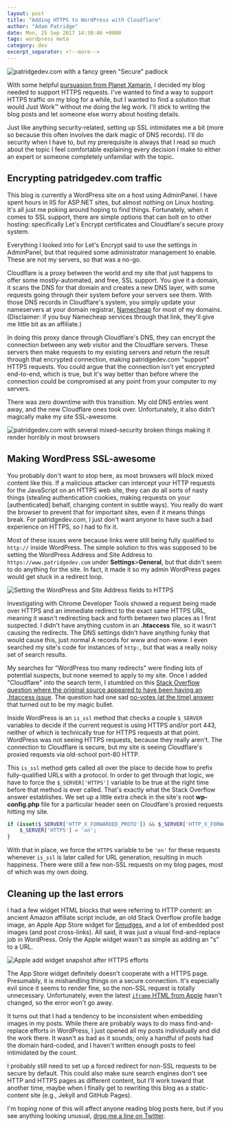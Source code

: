 ```yaml
---
layout: post
title: "Adding HTTPS to WordPress with Cloudflare"
author: "Adam Patridge"
date: Mon, 25 Sep 2017 14:30:46 +0000
tags: wordpress meta
category: dev
excerpt_separator: <!--more-->
---
```


![patridgedev.com with a fancy green "Secure" padlock](/wp-content/uploads/2017/09/patridgedev-chrome-https-secure-and-happy.png)

With some helpful [pursuasion from Planet Xamarin](https://github.com/planetxamarin/planetxamarin/issues/334), I decided my blog needed to support HTTPS requests. I've wanted to find a way to support HTTPS traffic on my blog for a while, but I wanted to find a solution that would Just Work™ without me doing the leg work. I'll stick to writing the blog posts and let someone else worry about hosting details.

Just like anything security-related, setting up SSL intimidates me a bit (more so because this often involves the dark magic of DNS records). I'll do security when I have to, but my prerequisite is always that I read so much about the topic I feel comfortable explaining every decision I make to either an expert or someone completely unfamiliar with the topic.

<!--more-->

## Encrypting patridgedev.com traffic

This blog is currently a WordPress site on a host using AdminPanel. I have spent hours in IIS for ASP.NET sites, but almost nothing on Linux hosting. It's all just me poking around hoping to find things. Fortunately, when it comes to SSL support, there are simple options that can bolt on to other hosting: specifically Let's Encrypt certificates and Cloudflare's secure proxy system.

Everything I looked into for Let's Encrypt said to use the settings in AdminPanel, but that required some administrator management to enable. These are not my servers, so that was a no-go.

Cloudflare is a proxy between the world and my site that just happens to offer some mostly-automated, and free, SSL support. You give it a domain, it scans the DNS for that domain and creates a new DNS layer, with some requests going through their system before your servers see them. With those DNS records in Cloudflare's system, you simply update your nameservers at your domain registrar, [Namecheap](…) for most of my domains. (Disclaimer: if you buy Namecheap services through that link, they'll give me little bit as an affiliate.)

In doing this proxy dance through Cloudflare's DNS, they can encrypt the connection between any web visitor and the Cloudflare servers. These servers then make requests to my existing servers and return the result through that encrypted connection, making patridgedev.com "support" HTTPS requests. You could argue that the connection isn't yet encrypted end-to-end, which is true, but it's way better than before where the connection could be compromised at any point from your computer to my servers.

There was zero downtime with this transition. My old DNS entries went away, and the new Cloudflare ones took over. Unfortunately, it also didn't magically make my site SSL-awesome.

![patridgedev.com with several mixed-security broken things making it render horribly in most browsers](/wp-content/uploads/2017/09/patridgedev-https-but-broken-styles-and-scripts.png)

## Making WordPress SSL-awesome

You probably don't want to stop here, as most browsers will block mixed content like this. If a malicious attacker can intercept your HTTP requests for the JavaScript on an HTTPS web site, they can do all sorts of nasty things (stealing authentication cookies, making requests on your [authenticated] behalf, changing content in subtle ways). You really do want the browser to prevent that for important sites, even if it means things break. For patridgedev.com, I just don't want anyone to have such a bad experience on HTTPS, so I had to fix it.

Most of these issues were because links were still being fully qualified to `http://` inside WordPress. The simple solution to this was supposed to be setting the WordPress Address and Site Address to `https://www.patridgedev.com` under **Settings**>**General**, but that didn't seem to do anything for the site. In fact, it made it so my admin WordPress pages would get stuck in a redirect loop.

![Setting the WordPress and Site Address fields to HTTPS](/wp-content/uploads/2017/09/wordpress-set-site-address.png)

Investigating with Chrome Developer Tools showed a request being made over HTTPS and an immediate redirect to the exact same HTTPS URL, meaning it wasn't redirecting back and forth between two places as I first suspected. I didn't have anything custom in an **.htaccess** file, so it wasn't causing the redirects. The DNS settings didn't have anything funky that would cause this, just normal A records for www and non-www. I even searched my site's code for instances of `http:`, but that was a really noisy set of search results.

My searches for "WordPress too many redirects" were finding lots of potential suspects, but none seemed to apply to my site. Once I added "Cloudflare" into the search term, I stumbled on this [Stack Overflow question where the original source appeared to have been having an .htaccess issue](https://stackoverflow.com/q/32642876/48700). The question had one sad [no-votes (at the time) answer](https://stackoverflow.com/a/38614655/48700) that turned out to be my magic bullet.

Inside WordPress is an `is_ssl` method that checks a couple `$_SERVER` variables to decide if the current request is using HTTPS and/or port 443, neither of which is technically true for HTTPS requests at that point. WordPress was not seeing HTTPS requests, because they really aren't. The connection to Cloudflare is secure, but my site is seeing Cloudflare's proxied requests via old-school port-80 HTTP. 

This `is_ssl` method gets called all over the place to decide how to prefix fully-qualified URLs with a protocol. In order to get through that logic, we have to force the `$_SERVER['HTTPS']` variable to be true at the right time before that method is ever called. That's exactly what the Stack Overflow answer establishes. We set up a little extra check in the site's root **wp-config.php** file for a particular header seen on Cloudfare's proxied requests hitting my site.

```php
if (isset($_SERVER['HTTP_X_FORWARDED_PROTO']) && $_SERVER['HTTP_X_FORWARDED_PROTO'] == 'https') {
    $_SERVER['HTTPS'] = 'on';
}
```

With that in place, we force the `HTTPS` variable to be `'on'` for these requests whenever `is_ssl` is later called for URL generation, resulting in much happiness. There were still a few non-SSL requests on my blog pages, most of which was my own doing.

## Cleaning up the last errors

I had a few widget HTML blocks that were referring to HTTP content: an ancient Amazon affiliate script include, an old Stack Overflow profile badge image, an Apple App Store widget for [Smudges](http://pdev.co/smudges_ios), and a _lot_ of embedded post images (and post cross-links). All said, it was just a visual find-and-replace job in WordPress. Only the Apple widget wasn't as simple as adding an "s" to a URL.

![Apple add widget snapshot after HTTPS efforts](/wp-content/uploads/2017/09/app-store-widget-smudges.png)

The App Store widget definitely doesn't cooperate with a HTTPS page. Presumably, it is mishandling things on a secure connection. It's especially evil since it seems to render fine, so the non-SSL request is totally unnecessary. Unfortunately, even the latest [`iframe` HTML from Apple](https://widgets.itunes.apple.com/) hasn't changed, so the error won't go away.

It turns out that I had a tendency to be inconsistent when embedding images in my posts. While there are probably ways to do mass find-and-replace efforts in WordPress, I just opened all my posts individually and did the work there. It wasn't as bad as it sounds; only a handful of posts had the domain hard-coded, and I haven't written enough posts to feel intimidated by the count.

I probably still need to set up a forced redirect for non-SSL requests to be secure by default. This could also make sure search engines don't see HTTP and HTTPS pages as different content, but I'll work toward that another time, maybe when I finally get to rewriting this blog as a static-content site (e.g., Jekyll and GitHub Pages).

I'm hoping none of this will affect anyone reading blog posts here, but if you see anything looking unusual, [drop me a line on Twitter](https://twitter.com/patridgedev).
